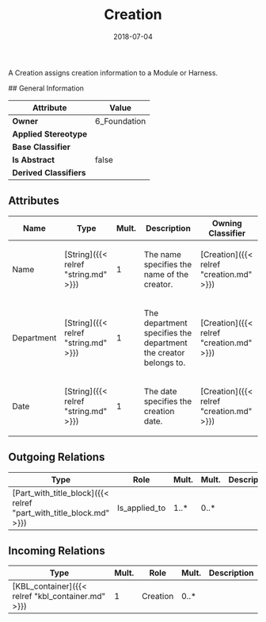 ﻿---
title: Creation
toc: false
type: specs
date: "2018-07-04"
draft: false
specification: KBL
version: 2.5
documentType: "Recommendation"
elementType: Class
classes:
  - Creation
menu_name: kbl-2.5
---
<p>A Creation assigns creation information to a Module or Harness.</p>
## General Information

| Attribute               | Value |
|-------------------------|-------|
| **Owner**               | 6_Foundation |
| **Applied Stereotype**  |   |
| **Base Classifier**     |   |
| **Is Abstract**         | false |
| **Derived Classifiers** |   |

## Attributes
|  Name  |  Type  |  Mult.  |  Description  |  Owning Classifier  |
|--------|--------|---------|---------------|--------------|
|Name | [String]({{< relref "string.md" >}}) | 1 | <p>The name specifies the name of the creator.</p> | [Creation]({{< relref "creation.md" >}}) |
|Department | [String]({{< relref "string.md" >}}) | 1 | <p>The department specifies the department the creator belongs to.</p> | [Creation]({{< relref "creation.md" >}}) |
|Date | [String]({{< relref "string.md" >}}) | 1 | <p>The date specifies the creation date.</p> | [Creation]({{< relref "creation.md" >}}) |

## Outgoing Relations
|    Type  |   Role   |   Mult.   |   Mult.   |   Description   |
|----------|----------|-----------|-----------|-----------------|
| [Part_with_title_block]({{< relref "part_with_title_block.md" >}}) | Is_applied_to | 1..* | 0..* |  |
##  Incoming Relations
|    Type  |   Mult.  |   Role    |   Mult.   |   Description  |
|----------|----------|-----------|-----------|----------------|
| [KBL_container]({{< relref "kbl_container.md" >}}) | 1 | Creation | 0..* |  |
